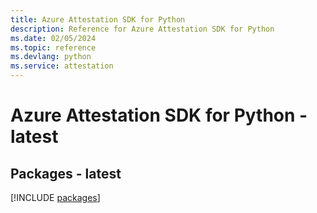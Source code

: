 ```yaml
---
title: Azure Attestation SDK for Python
description: Reference for Azure Attestation SDK for Python
ms.date: 02/05/2024
ms.topic: reference
ms.devlang: python
ms.service: attestation
---
```

# Azure Attestation SDK for Python - latest
## Packages - latest
[!INCLUDE [packages](attestation-index.md)]